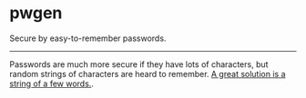 # pwgen

Secure by easy-to-remember passwords.

---

Passwords are much more secure if they have lots of characters, but random strings of characters are heard to remember. [A great solution is a string of a few words.](https://xkcd.com/936/).
